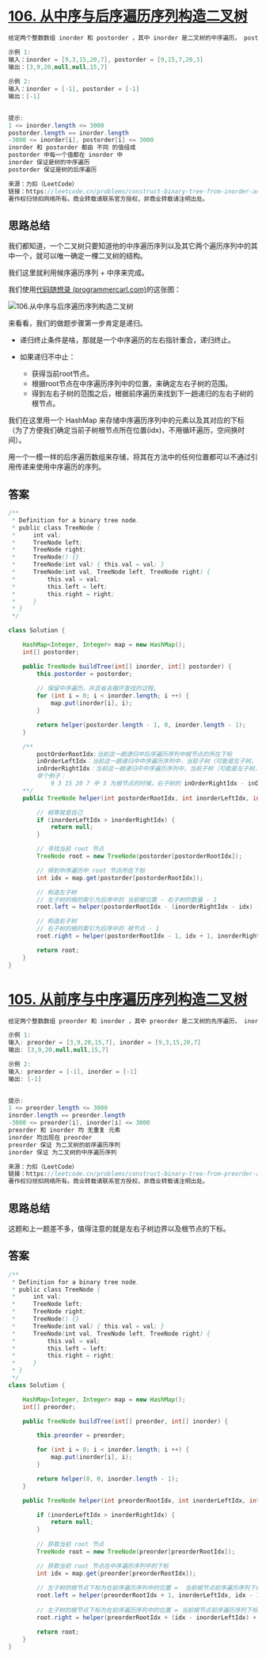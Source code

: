 # [106. 从中序与后序遍历序列构造二叉树](https://leetcode.cn/problems/construct-binary-tree-from-inorder-and-postorder-traversal/)

```java
给定两个整数数组 inorder 和 postorder ，其中 inorder 是二叉树的中序遍历， postorder 是同一棵树的后序遍历，请你构造并返回这颗 二叉树 。

示例 1:
输入：inorder = [9,3,15,20,7], postorder = [9,15,7,20,3]
输出：[3,9,20,null,null,15,7]
    
示例 2:
输入：inorder = [-1], postorder = [-1]
输出：[-1]
 

提示:
1 <= inorder.length <= 3000
postorder.length == inorder.length
-3000 <= inorder[i], postorder[i] <= 3000
inorder 和 postorder 都由 不同 的值组成
postorder 中每一个值都在 inorder 中
inorder 保证是树的中序遍历
postorder 保证是树的后序遍历

来源：力扣（LeetCode）
链接：https://leetcode.cn/problems/construct-binary-tree-from-inorder-and-postorder-traversal
著作权归领扣网络所有。商业转载请联系官方授权，非商业转载请注明出处。
```

## 思路总结

我们都知道，一个二叉树只要知道他的中序遍历序列以及其它两个遍历序列中的其中一个，就可以唯一确定一棵二叉树的结构。

我们这里就利用候序遍历序列 + 中序来完成。

我们使用[代码随想录 (programmercarl.com)](https://www.programmercarl.com/0106.从中序与后序遍历序列构造二叉树.html#思路)的这张图：

![106.从中序与后序遍历序列构造二叉树](https://img-blog.csdnimg.cn/20210203154249860.png)

来看看，我们的做题步骤第一步肯定是递归。

- 递归终止条件是啥，那就是一个中序遍历的左右指针重合，递归终止。

- 如果递归不中止：
  - 获得当前root节点。
  - 根据root节点在中序遍历序列中的位置，来确定左右子树的范围。
  - 得到左右子树的范围之后，根据前序遍历来找到下一趟递归的左右子树的根节点。

我们在这里用一个 HashMap 来存储中序遍历序列中的元素以及其对应的下标（为了方便我们确定当前子树根节点所在位置(idx)，不用循环遍历，空间换时间）。

用一个一模一样的后序遍历数组来存储，将其在方法中的任何位置都可以不通过引用传递来使用中序遍历的序列。

## 答案

```java
/**
 * Definition for a binary tree node.
 * public class TreeNode {
 *     int val;
 *     TreeNode left;
 *     TreeNode right;
 *     TreeNode() {}
 *     TreeNode(int val) { this.val = val; }
 *     TreeNode(int val, TreeNode left, TreeNode right) {
 *         this.val = val;
 *         this.left = left;
 *         this.right = right;
 *     }
 * }
 */

class Solution {

    HashMap<Integer, Integer> map = new HashMap();
    int[] postorder;

    public TreeNode buildTree(int[] inorder, int[] postorder) {
        this.postorder = postorder;
		
        // 保留中序遍历，并且省去循环查找的过程。
        for (int i = 0; i < inorder.length; i ++) {
            map.put(inorder[i], i);
        }

        return helper(postorder.length - 1, 0, inorder.length - 1);
    }

    /**
    	postOrderRootIdx:当前这一趟递归中后序遍历序列中根节点的所在下标
    	inOrderLeftIdx：当前这一趟递归中中序遍历序列中，当前子树（可能是左子树，也可能是右子树）的区间左边界
    	inOrderRightIdx：当前这一趟递归中中序遍历序列中，当前子树（可能是左子树，也可能是右子树）的区间右边界
    	举个例子：   
    		9 3 15 20 7 中 3 为根节点的时候，右子树的 inOrderRightIdx - inOrderRightIdx = length(15, 20, 7)
    **/
    public TreeNode helper(int postorderRootIdx, int inorderLeftIdx, int inorderRightIdx) {

        // 相等就是自己
        if (inorderLeftIdx > inorderRightIdx) {
            return null;
        }

        // 寻找当前 root 节点
        TreeNode root = new TreeNode(postorder[postorderRootIdx]);

        // 得到中序遍历中 root 节点所在下标
        int idx = map.get(postorder[postorderRootIdx]);

        // 构造左子树
        // 左子树的根的索引为后序中的 当前根位置 - 右子树的数量 - 1
        root.left = helper(postorderRootIdx - (inorderRightIdx - idx) - 1, inorderLeftIdx, idx - 1);

        // 构造右子树
        // 右子树的根的索引为后序中的 根节点 - 1
        root.right = helper(postorderRootIdx - 1, idx + 1, inorderRightIdx);

        return root;
    }
}
```

# [105. 从前序与中序遍历序列构造二叉树](https://leetcode.cn/problems/construct-binary-tree-from-preorder-and-inorder-traversal/)

```java
给定两个整数数组 preorder 和 inorder ，其中 preorder 是二叉树的先序遍历， inorder 是同一棵树的中序遍历，请构造二叉树并返回其根节点。

示例 1:
输入: preorder = [3,9,20,15,7], inorder = [9,3,15,20,7]
输出: [3,9,20,null,null,15,7]

示例 2:
输入: preorder = [-1], inorder = [-1]
输出: [-1]
 

提示:
1 <= preorder.length <= 3000
inorder.length == preorder.length
-3000 <= preorder[i], inorder[i] <= 3000
preorder 和 inorder 均 无重复 元素
inorder 均出现在 preorder
preorder 保证 为二叉树的前序遍历序列
inorder 保证 为二叉树的中序遍历序列

来源：力扣（LeetCode）
链接：https://leetcode.cn/problems/construct-binary-tree-from-preorder-and-inorder-traversal
著作权归领扣网络所有。商业转载请联系官方授权，非商业转载请注明出处。
```

## 思路总结

这题和上一题差不多，值得注意的就是左右子树边界以及根节点的下标。

## 答案

```java
/**
 * Definition for a binary tree node.
 * public class TreeNode {
 *     int val;
 *     TreeNode left;
 *     TreeNode right;
 *     TreeNode() {}
 *     TreeNode(int val) { this.val = val; }
 *     TreeNode(int val, TreeNode left, TreeNode right) {
 *         this.val = val;
 *         this.left = left;
 *         this.right = right;
 *     }
 * }
 */
class Solution {

    HashMap<Integer, Integer> map = new HashMap();
    int[] preorder;

    public TreeNode buildTree(int[] preorder, int[] inorder) {

        this.preorder = preorder;

        for (int i = 0; i < inorder.length; i ++) {
            map.put(inorder[i], i);
        }

        return helper(0, 0, inorder.length - 1);
    }

    public TreeNode helper(int preorderRootIdx, int inorderLeftIdx, int inorderRightIdx) {

        if (inorderLeftIdx > inorderRightIdx) {
            return null;
        }
        
        // 获取当前 root 节点
        TreeNode root = new TreeNode(preorder[preorderRootIdx]);

        // 获取当前 root 节点在中序遍历序列中的下标
        int idx = map.get(preorder[preorderRootIdx]);
		
        // 左子树的根节点下标为在前序遍历序列中的位置 =  当前根节点前序遍历序列下标 + 1
        root.left = helper(preorderRootIdx + 1, inorderLeftIdx, idx - 1);
		
        // 左子树的根节点下标为在前序遍历序列中的位置 = 当前根节点前序遍历序列下标 + 左子树区间长度 + 1
        root.right = helper(preorderRootIdx + (idx - inorderLeftIdx) + 1, idx + 1, inorderRightIdx);

        return root;
    }
}
```

